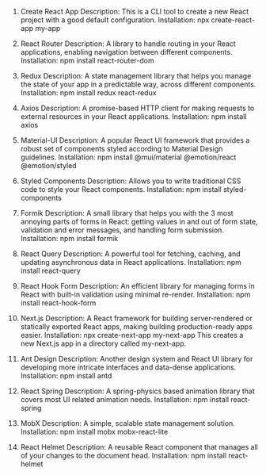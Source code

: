 1. Create React App
Description: This is a CLI tool to create a new React project with a good default configuration.
Installation:
npx create-react-app my-app

2. React Router
Description: A library to handle routing in your React applications, enabling navigation between different components.
Installation:
npm install react-router-dom

3. Redux
Description: A state management library that helps you manage the state of your app in a predictable way, across different components.
Installation:
npm install redux react-redux

4. Axios
Description: A promise-based HTTP client for making requests to external resources in your React applications.
Installation:
npm install axios

5. Material-UI
Description: A popular React UI framework that provides a robust set of components styled according to Material Design guidelines.
Installation:
npm install @mui/material @emotion/react @emotion/styled

6. Styled Components
Description: Allows you to write traditional CSS code to style your React components.
Installation:
npm install styled-components

7. Formik
Description: A small library that helps you with the 3 most annoying parts of forms in React: getting values in and out of form state, validation and error messages, and handling form submission.
Installation:
npm install formik

8. React Query
Description: A powerful tool for fetching, caching, and updating asynchronous data in React applications.
Installation:
npm install react-query

9. React Hook Form
Description: An efficient library for managing forms in React with built-in validation using minimal re-render.
Installation:
npm install react-hook-form

10. Next.js
Description: A React framework for building server-rendered or statically exported React apps, making building production-ready apps easier.
Installation:
npx create-next-app my-next-app
This creates a new Next.js app in a directory called my-next-app.

11. Ant Design
Description: Another design system and React UI library for developing more intricate interfaces and data-dense applications.
Installation:
npm install antd

12. React Spring
Description: A spring-physics based animation library that covers most UI related animation needs.
Installation:
npm install react-spring

13. MobX
Description: A simple, scalable state management solution.
Installation:
npm install mobx mobx-react-lite

14. React Helmet
Description: A reusable React component that manages all of your changes to the document head.
Installation:
npm install react-helmet



